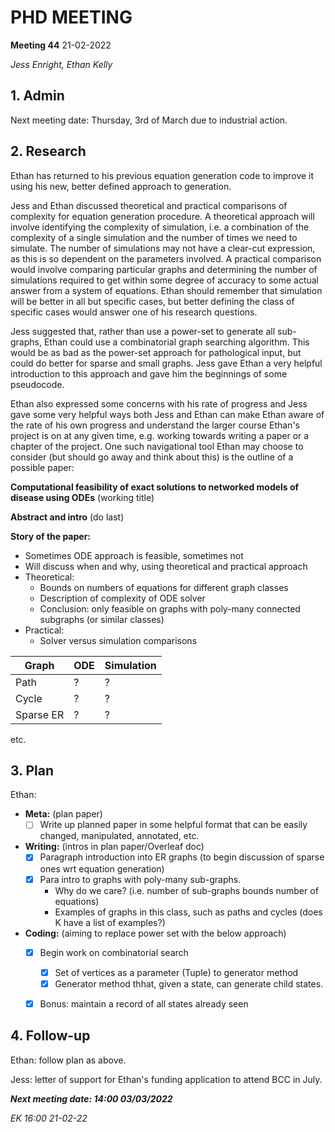 # PHD MEETING

__Meeting 44__
21-02-2022


_Jess Enright,_
_Ethan Kelly_


## 1. Admin

Next meeting date: Thursday, 3rd of March due to industrial action.


## 2. Research

Ethan has returned to his previous equation generation code to improve it using his new, better defined approach to generation.

Jess and Ethan discussed theoretical and practical comparisons of complexity for equation generation procedure. A theoretical approach will involve identifying the complexity of simulation, i.e. a combination of the complexity of a single simulation and the number of times we need to simulate. The number of simulations may not have a clear-cut expression, as this is so dependent on the parameters involved. A practical comparison would involve comparing particular graphs and determining the number of simulations required to get within some degree of accuracy to some actual answer from a system of equations. Ethan should remember that simulation will be better in all but specific cases, but better defining the class of specific cases would answer one of his research questions.

Jess suggested that, rather than use a power-set to generate all sub-graphs, Ethan could use a combinatorial graph searching algorithm. This would be as bad as the power-set approach for pathological input, but could do better for sparse and small graphs. Jess gave Ethan a very helpful introduction to this approach and gave him the beginnings of some pseudocode.

Ethan also expressed some concerns with his rate of progress and Jess gave some very helpful ways both Jess and Ethan can make Ethan aware of the rate of his own progress and understand the larger course Ethan's project is on at any given time, e.g. working towards writing a paper or a chapter of the project. One such navigational tool Ethan may choose to consider (but should go away and think about this) is the outline of a possible paper:

**Computational feasibility of exact solutions to networked models of disease using ODEs** (working title)

**Abstract and intro** (do last)

**Story of the paper:**
- Sometimes ODE approach is feasible, sometimes not
- Will discuss when and why, using theoretical and practical approach
- Theoretical:
	- Bounds on numbers of equations for different graph classes
	- Description of complexity of ODE solver
	- Conclusion: only feasible on graphs with poly-many connected subgraphs (or similar classes)
- Practical:
	- Solver versus simulation comparisons

| Graph       | ODE 		| Simulation  |
| ----------- | ----------- | ----------- |
| Path        | ?      		| ?      	  |
| Cycle  	  | ?	        | ?      	  |
| Sparse ER	  | ?	        | ?      	  |
etc.


## 3. Plan

Ethan:
- **Meta:** (plan paper)
	- [ ] Write up planned paper in some helpful format that can be easily changed, manipulated, annotated, etc.
- **Writing:** (intros in plan paper/Overleaf doc)
	- [x] Paragraph introduction into ER graphs (to begin discussion of sparse ones wrt equation generation)
	- [x] Para intro to graphs with poly-many sub-graphs.
		- Why do we care? (i.e. number of sub-graphs bounds number of equations)
		- Examples of graphs in this class, such as paths and cycles (does K have a list of examples?)
- **Coding:** (aiming to replace power set with the below approach)
	- [x]  Begin work on combinatorial search
		- [x] Set of vertices as a parameter (Tuple) to generator method
		- [x] Generator method thhat, given a state,  can generate child states.
	- [x] Bonus: maintain a record of all states already seen



## 4. Follow-up

Ethan: follow plan as above.

Jess: letter of support for Ethan's funding application to attend BCC in July.


**_Next meeting date: 14:00 03/03/2022_**



_EK 16:00 21-02-22_
